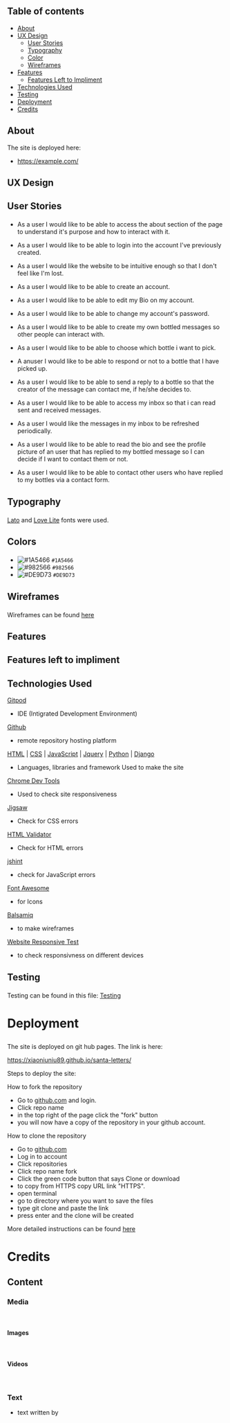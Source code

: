 ## Table of contents
- <a href="#about">About</a> 
- <a href="#ux">UX Design</a>
  - <a a href="#user-stories">User Stories</a>
  - <a href="#typography">Typography</a>
  - <a href="#color">Color</a>
  - <a href="#wireframes">Wireframes</a>
- <a href="#features">Features</a>
  - <a href="#features-left">Features Left to Impliment</a>
- <a href="#tech">Technologies Used</a>
- <a href="#test">Testing</a>
- <a href="#deployment">Deployment</a>
- <a href="#credits">Credits</a>



<section id="about">

# About 

 

 
 
 The site is deployed here:
 
 - https://example.com/ 

</section>


<section id="ux">

# UX Design

## <p id="user-stories"> User Stories</p>
- As a user I would like to be able to access the about section of the page to understand it's purpose and how to interact with it.

- As a user I would like to be able to login into the account I've previously created.

- As a user I would like the website to be intuitive enough so that I don't feel like I'm lost.

- As a user I would like to be able to create an account.

- As a user I would like to be able to edit my Bio on my account.

- As a user I would like to be able to change my account's password.

- As a user I would like to be able to create my own bottled messages so other people can interact with.

- As a user I would like to be able to choose which bottle i want to pick.

- A anuser I would like to be able to respond or not to a bottle that I have picked up.

- As a user I would like to be able to send a reply to a bottle so that the creator of the message can contact me, if he/she decides to.

- As a user I would like to be able to access my inbox so that i can read sent and received messages.

- As a user I would like the messages in my inbox to be refreshed periodically.

- As a user I would like to be able to read the bio and see the profile picture of an user that has replied to my bottled message so I can decide if I want to contact them or not.

- As a user I would like to be able to contact other users who have replied to my bottles via a contact form.


## <p id="typography">Typography</p> 
[Lato](https://fonts.google.com/specimen/Lato?query=lato&preview.text=Love%20is%20in%20the%20air&preview.text_type=custom#standard-styles) and [Love Lite](https://fonts.google.com/specimen/Love+Light?query=lato&preview.text=Love%20is%20in%20the%20air&preview.text_type=custom) fonts were used.


## <p id="color">Colors</p> 

- ![#1A5466](https://via.placeholder.com/15/1A5466/000000?text=+) `#1A5466`
- ![#982566](https://via.placeholder.com/15/982566/000000?text=+) `#982566`
- ![#DE9D73](https://via.placeholder.com/15/DE9D73/000000?text=+) `#DE9D73`


</section>

## <p id="wireframes">Wireframes</p> 

Wireframes can be found [here]()

</section>

<section id="features">

# Features



## <p id="features-left">Features left to impliment</p> 



</section>

<section id="tech">

# Technologies Used 

[Gitpod](https://www.gitpod.io) 
- IDE (Intigrated Development Environment)

[Github](https://www.github.com)
- remote repository hosting platform

[HTML](https://developer.mozilla.org/en-US/docs/Web/HTML) | [CSS](https://developer.mozilla.org/en-US/docs/Web/CSS) | [JavaScript](https://developer.mozilla.org/en-US/docs/Web/JavaScript) | [Jquery](https://jquery.com/) | [Python](https://www.python.org/) | [Django](https://www.djangoproject.com/)

- Languages, libraries and framework
 Used to make the site

[Chrome Dev Tools](https://developer.chrome.com/docs/devtools/)
- Used to check site responsiveness

[Jigsaw](https://jigsaw.w3.org/css-validator/)
- Check for CSS errors

[HTML Validator](https://validator.w3.org/)
- Check for HTML errors

[jshint](https://jshint.com/)
- check for JavaScript errors

[Font Awesome](https://fontawesome.com/)
- for Icons 

[Balsamiq](https://balsamiq.com/)
- to make wireframes

[Website Responsive Test](http://responsivetesttool.com/)
- to check responsivness on different devices

# Testing <p id="test"></p>

Testing can be found in this file: [Testing]()

</section>

# Deployment <p id="deployment"></p>

The site is deployed on git hub pages. The link is here:

https://xiaoniuniu89.github.io/santa-letters/

Steps to deploy the site:


How to fork the repository
- Go to [github.com](https://www.github.com) and login.
- Click repo name
- in the top right of the page click the "fork" button
- you will now have a copy of the repository in your github account.

How to clone the repository
- Go to [github.com](https://www.github.com)
- Log in to account
- Click repositories
- Click repo name fork
- Click the green code button that says Clone or download 
- to copy from HTTPS copy URL link "HTTPS". 
- open terminal
- go to directory where you want to save the files
- type git clone and paste the link
- press enter and the clone will be created


More detailed instructions can be found [here](https://docs.github.com/en/github/creating-cloning-and-archiving-repositories/cloning-a-repository-from-github/cloning-a-repository#cloning-a-repository-to-github-desktop)


# Credits <p id="credits"></p>

## Content

### Media
<br>

#### Images



<br>



#### Videos


<br>

### Text

- text written by